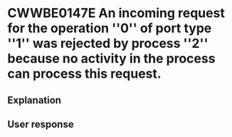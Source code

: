 # CWWBE0147E An incoming request for the operation ''0'' of port type ''1'' was rejected by process ''2'' because no activity in the process can process this request.

## Explanation

## User response